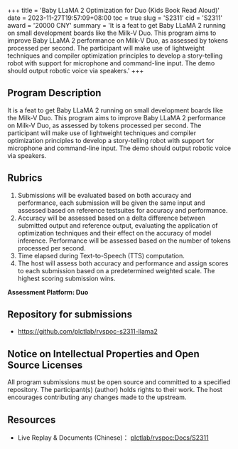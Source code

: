 +++
title = 'Baby LLaMA 2 Optimization for Duo (Kids Book Read Aloud)'
date = 2023-11-27T19:57:09+08:00
toc = true
slug = 'S2311'
cid = 'S2311'
award = '20000 CNY'
summary = 'It is a feat to get Baby LLaMA 2 running on small development boards like the Milk-V Duo. This program aims to improve Baby LLaMA 2 performance on Milk-V Duo, as assessed by tokens processed per second. The participant will make use of lightweight techniques and compiler optimization principles to develop a story-telling robot with support for microphone and command-line input. The demo should output robotic voice via speakers.'
+++

## Program Description

It is a feat to get Baby LLaMA 2 running on small development boards like the Milk-V Duo. This program aims to improve Baby LLaMA 2 performance on Milk-V Duo, as assessed by tokens processed per second. The participant will make use of lightweight techniques and compiler optimization principles to develop a story-telling robot with support for microphone and command-line input. The demo should output robotic voice via speakers.

## Rubrics

1. Submissions will be evaluated based on both accuracy and performance, each submission will be given the same input and assessed based on reference testsuites for accuracy and performance.
2. Accuracy will be assessed based on a delta difference between submitted output and reference output, evaluating the application of optimization techniques and their effect on the accuracy of model inference. Performance will be assessed based on the number of tokens processed per second.
3. Time elapsed during Text-to-Speech (TTS) computation.
4. The host will assess both accuracy and performance and assign scores to each submission based on a predetermined weighted scale. The highest scoring submission wins.

**Assessment Platform: Duo**

## Repository for submissions

- https://github.com/plctlab/rvspoc-s2311-llama2

## Notice on Intellectual Properties and Open Source Licenses

All program submissions must be open source and committed to a specified repository. The participant(s) (author) holds rights to their work. The host encourages contributing any changes made to the upstream.

## Resources

* Live Replay & Documents (Chinese)： [plctlab/rvspoc:Docs/S2311](https://github.com/plctlab/rvspoc/tree/main/Docs/S2311)
